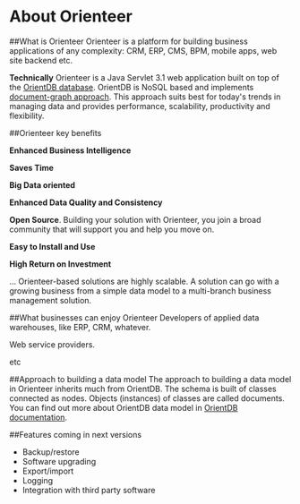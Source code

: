 # About Orienteer

##What is Orienteer
Orienteer is a platform for building business applications of any complexity: CRM, ERP, CMS, BPM, mobile apps, web site backend etc. 

**Technically** Orienteer is a Java Servlet 3.1 web application built on top of the [OrientDB database](http://orientdb.com/). OrientDB is NoSQL based and implements [document-graph approach](http://orientdb.com/docs/last/Tutorial-Introduction-to-the-NoSQL-world.html). This approach suits best for today's trends in managing data and provides performance, scalability, productivity and flexibility.


##Orienteer key benefits

**Enhanced Business Intelligence**

**Saves Time**

**Big Data oriented**

**Enhanced Data Quality and Consistency**

**Open Source**. Building your solution with Orienteer, you join a broad community that will support you and help you move on.

**Easy to Install and Use**

**High Return on Investment**

... Orienteer-based solutions are highly scalable. A solution can go with a growing business from a simple data model to a multi-branch business management solution.

##What businesses can enjoy Orienteer
Developers of applied data warehouses, like ERP, CRM, whatever.

Web service providers.

etc

##Approach to building a data model
The approach to building a data model in Orienteer inherits much from OrientDB. The schema is built of classes connected as nodes. Objects (instances) of classes are called documents. You can find out more about OrientDB data model in [OrientDB documentation](http://orientdb.com/docs/last/).


##Features coming in next versions

* Backup/restore
* Software upgrading
* Export/import
* Logging
* Integration with third party software
